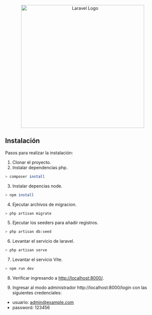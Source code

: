 <p align="center"><a href="https://laravel.com" target="_blank"><img src="https://raw.githubusercontent.com/laravel/art/master/logo-lockup/5%20SVG/2%20CMYK/1%20Full%20Color/laravel-logolockup-cmyk-red.svg" width="400" alt="Laravel Logo"></a></p>

## Instalación

Pasos para realizar la instalación:

1. Clonar el proyecto.
2. Instalar dependencias php.

```bash
> composer install
```

3. Instalar depencias node.

```bash
> npm install
```

4. Ejecutar archivos de migracion.

```bash
> php artisan migrate
```

5. Ejecutar los seeders para añadir registros.

```bash
> php artisan db:seed
```

6. Levantar el servicio de laravel.

```bash
> php artisan serve
```

7. Levantar el servicio Vite.

```bash
> npm run dev
```

8. Verificar ingresando a [http://localhost:8000/](http://localhost:8000/).

9. Ingresar al modo administrador http://localhost:8000/login con las siguientes credenciales:

-   usuario: admin@example.com
-   password: 123456
